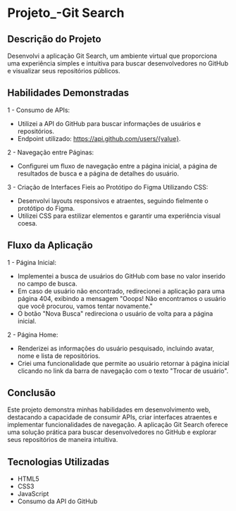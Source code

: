 # Projeto_-Git Search

##  **Descrição do Projeto**

Desenvolvi a aplicação Git Search, um ambiente virtual que proporciona uma experiência simples e intuitiva para buscar desenvolvedores no GitHub e visualizar seus repositórios públicos.

##  **Habilidades Demonstradas**

1 - Consumo de APIs:

- Utilizei a API do GitHub para buscar informações de usuários e repositórios.
- Endpoint utilizado: https://api.github.com/users/{value}.
  
2 - Navegação entre Páginas:

- Configurei um fluxo de navegação entre a página inicial, a página de resultados de busca e a página de detalhes do usuário.
  
3 - Criação de Interfaces Fieis ao Protótipo do Figma Utilizando CSS:

- Desenvolvi layouts responsivos e atraentes, seguindo fielmente o protótipo do Figma.
- Utilizei CSS para estilizar elementos e garantir uma experiência visual coesa.

##  **Fluxo da Aplicação**

1 - Página Inicial:

- Implementei a busca de usuários do GitHub com base no valor inserido no campo de busca.
- Em caso de usuário não encontrado, redirecionei a aplicação para uma página 404, exibindo a mensagem "Ooops! Não encontramos o usuário que você procurou, vamos tentar novamente."
- O botão "Nova Busca" redireciona o usuário de volta para a página inicial.
  
2 - Página Home:

- Renderizei as informações do usuário pesquisado, incluindo avatar, nome e lista de repositórios.
- Criei uma funcionalidade que permite ao usuário retornar à página inicial clicando no link da barra de navegação com o texto "Trocar de usuário".
  
##  **Conclusão**

Este projeto demonstra minhas habilidades em desenvolvimento web, destacando a capacidade de consumir APIs, criar interfaces atraentes e implementar funcionalidades de navegação. A aplicação Git Search oferece uma solução prática para buscar desenvolvedores no GitHub e explorar seus repositórios de maneira intuitiva.

##  **Tecnologias Utilizadas**
- HTML5
- CSS3
- JavaScript
- Consumo da API do GitHub
